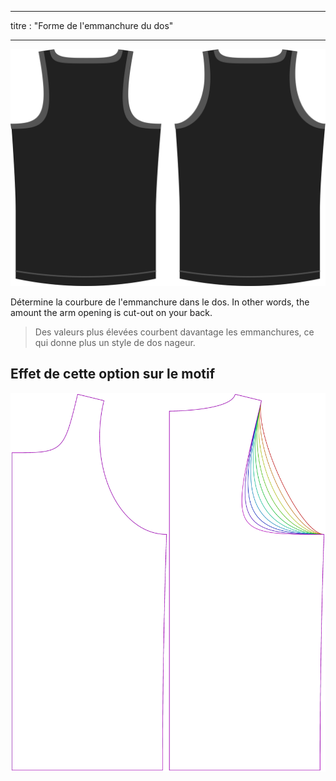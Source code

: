 - - -
titre : "Forme de l'emmanchure du dos"
- - -

![The back armhole shape option on Aaron](./backlinebend.svg)

Détermine la courbure de l'emmanchure dans le dos. In other words, the amount the arm opening is cut-out on your back.

> Des valeurs plus élevées courbent davantage les emmanchures, ce qui donne plus un style de dos nageur.

## Effet de cette option sur le motif

![This image shows the effect of this option by superimposing several variants that have a different value for this option](aaron_backlinebend_sample.svg "Effect of this option on the pattern")
